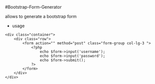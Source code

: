 #Bootstrap-Form-Generator

allows to generate a bootstrap form

- usage

<?php

		require('class/Autoloader.php');
		Autoloader::register();

		$form = new BootstrapForm($_POST);
?>

	<div class="container">
		<div class="row">
			<form action="" method="post" class="form-group col-lg-3 ">
				<?php
					echo $form->input('username');
					echo $form->input('password');
					echo $form->submit();
				?>
			</form>
		</div>
	</div>

